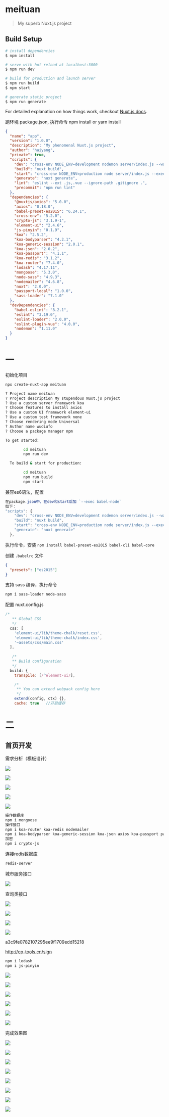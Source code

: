 # meituan

> My superb Nuxt.js project

## Build Setup

``` bash
# install dependencies
$ npm install

# serve with hot reload at localhost:3000
$ npm run dev

# build for production and launch server
$ npm run build
$ npm start

# generate static project
$ npm run generate
```

For detailed explanation on how things work, checkout [Nuxt.js docs](https://nuxtjs.org).

跑环境 package.json, 执行命令 npm install or yarn install

```json
{
  "name": "app",
  "version": "1.0.0",
  "description": "My phenomenal Nuxt.js project",
  "author": "haiyang",
  "private": true,
  "scripts": {
    "dev": "cross-env NODE_ENV=development nodemon server/index.js --watch server --exec babel-node",
    "build": "nuxt build",
    "start": "cross-env NODE_ENV=production node server/index.js --exec babel-node",
    "generate": "nuxt generate",
    "lint": "eslint --ext .js,.vue --ignore-path .gitignore .",
    "precommit": "npm run lint"
  },
  "dependencies": {
    "@nuxtjs/axios": "5.0.0",
    "axios": "0.18.0",
    "babel-preset-es2015": "6.24.1",
    "cross-env": "5.2.0",
    "crypto-js": "3.1.9-1",
    "element-ui": "2.4.6",
    "js-pinyin": "0.1.9",
    "koa": "2.5.2",
    "koa-bodyparser": "4.2.1",
    "koa-generic-session": "2.0.1",
    "koa-json": "2.0.2",
    "koa-passport": "4.1.1",
    "koa-redis": "3.1.2",
    "koa-router": "7.4.0",
    "lodash": "4.17.11",
    "mongoose": "5.3.0",
    "node-sass": "4.9.3",
    "nodemailer": "4.6.8",
    "nuxt": "2.0.0",
    "passport-local": "1.0.0",
    "sass-loader": "7.1.0"
  },
  "devDependencies": {
    "babel-eslint": "8.2.1",
    "eslint": "3.19.0",
    "eslint-loader": "2.0.0",
    "eslint-plugin-vue": "4.0.0",
    "nodemon": "1.11.0"
  }
}

```



# 一

初始化项目

```bash
npx create-nuxt-app meituan

? Project name meituan
? Project description My stupendous Nuxt.js project
? Use a custom server framework koa
? Choose features to install axios
? Use a custom UI framework element-ui
? Use a custom test framework none
? Choose rendering mode Universal
? Author name wudiufo
? Choose a package manager npm
```

```bash
To get started:

        cd meituan
        npm run dev

  To build & start for production:

        cd meituan
        npm run build
        npm start
```

兼容es6语法，配置

```js
在package.json中，在dev和start后加 `--exec babel-node`
如下：
"scripts": {
    "dev": "cross-env NODE_ENV=development nodemon server/index.js --watch server --exec babel-node",
    "build": "nuxt build",
    "start": "cross-env NODE_ENV=production node server/index.js --exec babel-node",
    "generate": "nuxt generate"
  },
```

执行命令，安装 `npm install babel-preset-es2015 babel-cli babel-core`

创建 `.babelrc`  文件

```json
{
  "presets": ["es2015"]
}
```

支持 sass 编译，执行命令 

```bash
npm i sass-loader node-sass
```

配置 nuxt.config.js

```js
/*
   ** Global CSS
   */
  css: [
    'element-ui/lib/theme-chalk/reset.css',
    'element-ui/lib/theme-chalk/index.css',
    '~assets/css/main.css'
  ],
      
   /*
   ** Build configuration
   */
  build: {
    transpile: [/^element-ui/],

    /*
     ** You can extend webpack config here
     */
    extend(config, ctx) {},
    cache: true   //开启缓存 
```

# 二

## 首页开发

需求分析（模板设计）

![](J:\vuemeituanstack\imgs\360截图20190323230901440.jpg)







![](J:\vuemeituanstack\imgs\360截图20190325191810183.jpg)

![](J:\vuemeituanstack\imgs\360截图20190325192150573.jpg)

![](J:\vuemeituanstack\imgs\360截图20190325192240550.jpg)

![](J:\vuemeituanstack\imgs\360截图20190325192638189.jpg)



```bash
操作数据库
npm i mongoose
操作接口
npm i koa-router koa-redis nodemailer
npm i koa-bodyparser koa-generic-session koa-json axios koa-passport passport-local
加密
npm i crypto-js
```

连接redis数据库

```bash
redis-server
```

城市服务接口

![](J:\vuemeituanstack\imgs\360截图20190326165856164.jpg)

查询类接口

![](J:\vuemeituanstack\imgs\360截图20190326170044530.jpg)

![](J:\vuemeituanstack\imgs\360截图20190326170147242.jpg)

![](J:\vuemeituanstack\imgs\360截图20190326173542095.jpg)

![](J:\vuemeituanstack\imgs\360截图20190326180530720.jpg)

a3c9fe0782107295ee9f1709edd15218

http://cp-tools.cn/sign

```bash
npm i lodash
npm i js-pinyin
```

![](J:\vuemeituanstack\imgs\360截图20190329195111426.jpg)

![](J:\vuemeituanstack\imgs\360截图20190329202141815.jpg)

![](J:\vuemeituanstack\imgs\360截图20190330204014768.jpg)

![](J:\vuemeituanstack\imgs\360截图20190330204253430.jpg)

![](J:\vuemeituanstack\imgs\360截图20190330204451939.jpg)

![](J:\vuemeituanstack\imgs\360截图20190330204641731.jpg)

完成效果图

![](J:\vuemeituanstack\imgs\首页.png)

![](J:\vuemeituanstack\imgs\register.png)

![](J:\vuemeituanstack\imgs\login.png)

![](J:\vuemeituanstack\imgs\products.png)

![](J:\vuemeituanstack\imgs\detail.png)

![](J:\vuemeituanstack\imgs\cart.png)

![](J:\vuemeituanstack\imgs\order.png)

![](J:\vuemeituanstack\imgs\changecity.png)